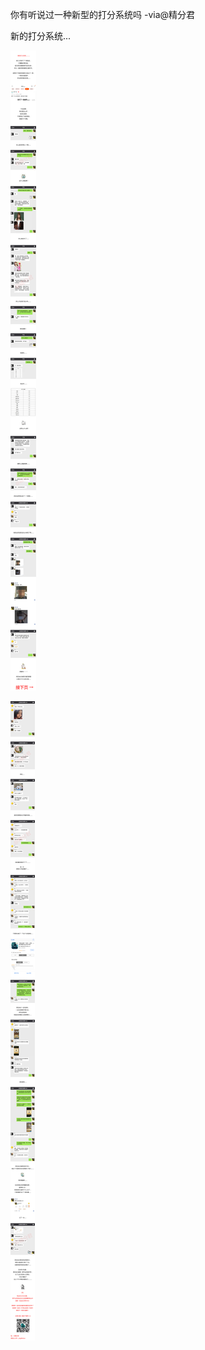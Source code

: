 你有听说过一种新型的打分系统吗 -via@精分君

新的打分系统...

![f4ccdef521d74cbd9ed6b9bb034d66e0.jpg](https://raw.githubusercontent.com/wxlzmt/cdn1/master/ext/qw/groups/30058/f4ccdef521d74cbd9ed6b9bb034d66e0.jpg)

![a615fc137d1c44c2b4d11b8c6c31570a.jpg](https://raw.githubusercontent.com/wxlzmt/cdn1/master/ext/qw/groups/30058/a615fc137d1c44c2b4d11b8c6c31570a.jpg)
